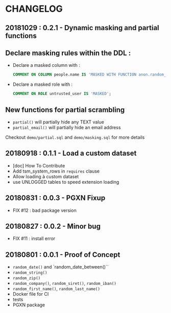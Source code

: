 CHANGELOG
===============================================================================


20181029 : 0.2.1 - Dynamic masking and partial functions
-------------------------------------------------------------------------------

## Declare masking rules within the DDL :

* Declare a masked column with :
  ```sql
  COMMENT ON COLUMN people.name IS 'MASKED WITH FUNCTION anon.random_last_name()';
  ```

* Declare a masked role with :
  ```sql
  COMMENT ON ROLE untrusted_user IS 'MASKED';
  ```

## New functions for partial scrambling

* `partial()` will partially hide any TEXT value
* `partial_email()` will partially hide an email address


Checkout `demo/partial.sql` and `demo/masking.sql` for more details


20180918 : 0.1.1 - Load a custom dataset
-------------------------------------------------------------------------------

* [doc] How To Contribute 
* Add tsm_system_rows in `requires` clause
* Allow loading à custom dataset
* use UNLOGGED tables to speed extension loading


20180831 : 0.0.3 - PGXN Fixup 
-------------------------------------------------------------------------------

* FIX #12 : bad package version

20180827 : 0.0.2 - Minor bug
-------------------------------------------------------------------------------

* FIX #11 : install error

20180801 : 0.0.1 - Proof of Concept
-------------------------------------------------------------------------------

* `random_date()` and `random_date_between()``
* `random_string()` 
* `random_zip()`
* `random_company()`, `random_siret()`, `random_iban()`
* `random_first_name()`, `random_last_name()`
* Docker file for CI
* tests
* PGXN package
